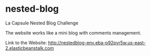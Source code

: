 # nested-blog
La Capsule Nested Blog Challenge

The website works like a mini blog with comments management.

Link to the Website: http://nestedblog-env.eba-p92pvr5w.us-east-2.elasticbeanstalk.com
